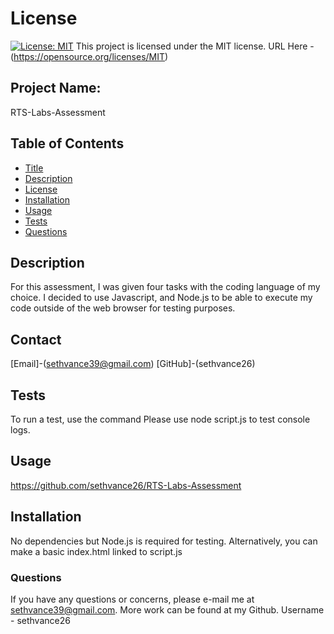 

# License
[![License: MIT](https://img.shields.io/badge/License-MIT-yellow.svg)](https://opensource.org/licenses/MIT)
  This project is licensed under the MIT license. URL Here - (https://opensource.org/licenses/MIT)
## Project Name:
RTS-Labs-Assessment

## Table of Contents
- [Title](#Project-Name)
- [Description](#Description)
- [License](#License)
- [Installation](#Installation)
- [Usage](#Usage)
- [Tests](#Tests)
- [Questions](#Questions)

## Description
For this assessment, I was given four tasks with the coding language of my choice. I decided to use Javascript, and Node.js to be able to execute my code outside of the web browser for testing purposes. 

## Contact
[Email]-(sethvance39@gmail.com)
[GitHub]-(sethvance26)

## Tests
To run a test, use the command Please use node script.js to test console logs. 

## Usage

https://github.com/sethvance26/RTS-Labs-Assessment


## Installation
No dependencies but Node.js is required for testing.  Alternatively, you can make a basic index.html linked to script.js


### Questions
If you have any questions or concerns, please e-mail me at sethvance39@gmail.com. More work can be found at my Github. Username - sethvance26 
